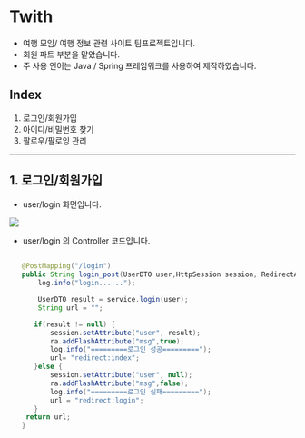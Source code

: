 # Twith
- 여행 모임/ 여행 정보 관련 사이트 팀프로젝트입니다.
- 회원 파트 부분을 맡았습니다.
- 주 사용 언어는 Java / Spring 프레임워크를 사용하여 제작하였습니다.

## Index

1. 로그인/회원가입
2. 아이디/비밀번호 찾기
3. 팔로우/팔로잉 관리

-----
## 1. 로그인/회원가입

- user/login 화면입니다.

![](https://img1.daumcdn.net/thumb/R1280x0/?scode=mtistory2&fname=https%3A%2F%2Fblog.kakaocdn.net%2Fdn%2FbfbRix%2FbtrolUjrle5%2F7fCNycFCnxKYc0jbiUVXok%2Fimg.jpg)

- user/login 의 Controller 코드입니다.

~~~java
    
   @PostMapping("/login") 
   public String login_post(UserDTO user,HttpSession session, RedirectAttributes ra) { 
       log.info("login......"); 

       UserDTO result = service.login(user); 
       String url = ""; 

      if(result != null) { 
          session.setAttribute("user", result); 
          ra.addFlashAttribute("msg",true); 
          log.info("=========로그인 성공========="); 
          url= "redirect:index"; 
      }else { 
          session.setAttribute("user", null); 
          ra.addFlashAttribute("msg",false); 
          log.info("=========로그인 실패========="); 
          url = "redirect:login"; 
      } 
    return url; 
   }

~~~

